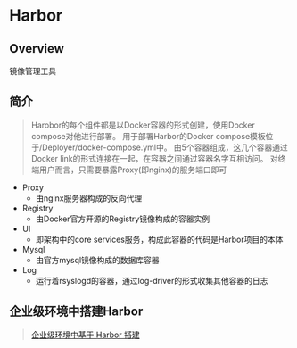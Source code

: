 # Harbor

## Overview

镜像管理工具

## 简介

> Harobor的每个组件都是以Docker容器的形式创建，使用Docker compose对他进行部署。
> 用于部署Harbor的Docker compose模板位于/Deployer/docker-compose.yml中。
> 由5个容器组成，这几个容器通过Docker link的形式连接在一起，在容器之间通过容器名字互相访问。
> 对终端用户而言，只需要暴露Proxy(即nginx)的服务端口即可

* Proxy
  * 由nginx服务器构成的反向代理
* Registry
  * 由Docker官方开源的Registry镜像构成的容器实例
* UI
  * 即架构中的core services服务，构成此容器的代码是Harbor项目的本体
* Mysql
  * 由官方mysql镜像构成的数据库容器
* Log
  * 运行着rsyslogd的容器，通过log-driver的形式收集其他容器的日志

## 企业级环境中搭建Harbor

> [企业级环境中基于 Harbor 搭建](https://link.segmentfault.com/?enc=7mLeqY5nx%2FfkcsNi%2F4ciqw%3D%3D.F4RYntujNXz7hXTgzjn1EtJTRtNhl%2FNcmRKgs7lBY77edFAVqu0sd8oXtHZUR3v4zpWs%2B4GBePdC2lOjwFBheDCm6WxseWfMBnB51ofX6u%2BNcWQDwZ6Frcbhjc1mAH8EhrA53d2M0prUZKzB6iOCisEZ43cq0N5zoARcvF1bqyr11Togjg2GSx9ZbqQu4MA2BxZY%2FAZeY0rebSlMdAGR3VYzGe1Vl8Sn27qvNb%2BJuuYjwxN99eF%2FZR9l9TYAH34DE2%2Fqe14pxaCGQe9LwrRdpQB37KhZC6SO8rEd7WRdVuunJcn96j9SofnKU105rT1s9MUh0Pq5qPQbqYbW5kyWbPRwDLeRLJ1Wi%2FEPYLt1njM%3D)
